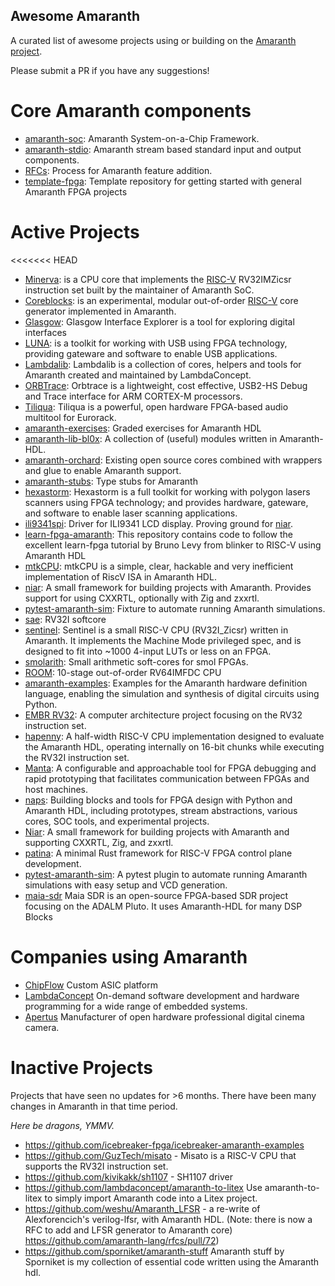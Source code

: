Awesome Amaranth
----------------

A curated list of awesome projects using or building on the [Amaranth project](https://github.com/amaranth-lang/amaranth).

Please submit a PR if you have any suggestions!

Core Amaranth components
========================
 - [amaranth-soc](https://github.com/amaranth-lang/amaranth-soc): Amaranth System-on-a-Chip Framework.
 - [amaranth-stdio](https://github.com/amaranth-lang/amaranth-stdio): Amaranth stream based standard input and output components.
 - [RFCs](https://amaranth-lang.org/rfcs/): Process for Amaranth feature addition.
 - [template-fpga](https://github.com/amaranth-lang/template-fpga): Template repository for getting started with general Amaranth FPGA projects

Active Projects 
===============

<<<<<<< HEAD
 - [Minerva](https://github.com/minerva-cpu/minerva): is a CPU core that implements the [RISC-V](https://riscv.org/specifications/) RV32IMZicsr instruction set built by the maintainer of Amaranth SoC.
 - [Coreblocks](https://kuznia-rdzeni.github.io/coreblocks): is an experimental, modular out-of-order [RISC-V](https://riscv.org/specifications/) core generator implemented in Amaranth.
 - [Glasgow](https://glasgow-embedded.org/): Glasgow Interface Explorer is a tool for exploring digital interfaces
 - [LUNA](https://github.com/greatscottgadgets/luna): is a toolkit for working with USB using FPGA technology, providing gateware and software to enable USB applications.
 - [Lambdalib](https://github.com/lambdaconcept/lambdalib): Lambdalib is a collection of cores, helpers and tools for Amaranth created and maintained by LambdaConcept.
 - [ORBTrace](https://github.com/orbcode/orbtrace): Orbtrace is a lightweight, cost effective, USB2-HS Debug and Trace interface for ARM CORTEX-M processors.
 - [Tiliqua](https://github.com/apfelaudio/tiliqua): Tiliqua is a powerful, open hardware FPGA-based audio multitool for Eurorack.
 - [amaranth-exercises](https://github.com/RobertBaruch/amaranth-exercises): Graded exercises for Amaranth HDL
 - [amaranth-lib-bl0x](https://github.com/bl0x/amaranth-lib-bl0x): A collection of (useful) modules written in Amaranth-HDL.
 - [amaranth-orchard](https://github.com/ChipFlow/amaranth-orchard): Existing open source cores combined with wrappers and glue to enable Amaranth support.
 - [amaranth-stubs](https://github.com/kuznia-rdzeni/amaranth-stubs): Type stubs for Amaranth
 - [hexastorm](https://github.com/hstarmans/hexastorm): Hexastorm is a full toolkit for working with polygon lasers scanners using FPGA technology; and provides hardware, gateware, and software to enable laser scanning applications.
 - [ili9341spi](https://github.com/kivikakk/ili9341spi): Driver for ILI9341 LCD display. Proving ground for [niar](https://github.com/kivikakk/niar).
 - [learn-fpga-amaranth](https://github.com/bl0x/learn-fpga-amaranth): This repository contains code to follow the excellent learn-fpga tutorial by Bruno Levy from blinker to RISC-V using Amaranth HDL
 - [mtkCPU](https://github.com/bieganski/mtkcpu): mtkCPU is a simple, clear, hackable and very inefficient implementation of RiscV ISA in Amaranth HDL.
 - [niar](https://github.com/kivikakk/niar): A small framework for building projects with Amaranth. Provides support for using CXXRTL, optionally with Zig and zxxrtl.
 - [pytest-amaranth-sim](https://github.com/cr1901/pytest-amaranth-sim): Fixture to automate running Amaranth simulations.
 - [sae](https://github.com/kivikakk/sae): RV32I softcore
 - [sentinel](https://github.com/cr1901/sentinel): Sentinel is a small RISC-V CPU (RV32I_Zicsr) written in Amaranth. It implements the Machine Mode privileged spec, and is designed to fit into ~1000 4-input LUTs or less on an FPGA.
 - [smolarith](https://github.com/cr1901/smolarith): Small arithmetic soft-cores for smol FPGAs.
 - [ROOM](https://github.com/Jimx-/ROOM): 10-stage out-of-order RV64IMFDC CPU
 - [amaranth-examples](https://github.com/cyber-murmel/amaranth-examples): Examples for the Amaranth hardware definition language, enabling the simulation and synthesis of digital circuits using Python.
 - [EMBR RV32](https://github.com/eigenform/ember): A computer architecture project focusing on the RV32 instruction set.
 - [hapenny](https://github.com/cbiffle/hapenny): A half-width RISC-V CPU implementation designed to evaluate the Amaranth HDL, operating internally on 16-bit chunks while executing the RV32I instruction set.
 - [Manta](https://github.com/fischermoseley/manta): A configurable and approachable tool for FPGA debugging and rapid prototyping that facilitates communication between FPGAs and host machines.
 - [naps](https://github.com/apertus-open-source-cinema/naps): Building blocks and tools for FPGA design with Python and Amaranth HDL, including prototypes, stream abstractions, various cores, SOC tools, and experimental projects.
 - [Niar](https://github.com/charlottia/niar): A small framework for building projects with Amaranth and supporting CXXRTL, Zig, and zxxrtl.
 - [patina](https://github.com/zignig/patina): A minimal Rust framework for RISC-V FPGA control plane development.
 - [pytest-amaranth-sim](https://github.com/cr1901/pytest-amaranth-sim): A pytest plugin to automate running Amaranth simulations with easy setup and VCD generation.
 - [maia-sdr](https://github.com/maia-sdr/maia-sdr) Maia SDR is an open-source FPGA-based SDR project focusing on the ADALM Pluto. It uses Amaranth-HDL for many DSP Blocks

Companies using Amaranth
========================

 - [ChipFlow](https://chipflow.io) Custom ASIC platform
 - [LambdaConcept](https://lambdaconcept.com/) On-demand software development and hardware programming for a wide range of embedded systems.
 - [Apertus](https://www.apertus.org/axiom) Manufacturer of open hardware professional digital cinema camera.

Inactive Projects
=================
Projects that have seen no updates for >6 months. There have been many changes in Amaranth in that time period.

*Here be dragons, YMMV.*

 - https://github.com/icebreaker-fpga/icebreaker-amaranth-examples
 - https://github.com/GuzTech/misato - Misato is a RISC-V CPU that supports the RV32I instruction set. 
 - https://github.com/kivikakk/sh1107 - SH1107 driver
 - https://github.com/lambdaconcept/amaranth-to-litex Use amaranth-to-litex to simply import Amaranth code into a Litex project.
 - https://github.com/weshu/Amaranth_LFSR - a re-write of Alexforencich's verilog-lfsr, with Amaranth HDL.
   (Note: there is now a RFC to add and LFSR generator to Amaranth core)  https://github.com/amaranth-lang/rfcs/pull/72)
 - https://github.com/sporniket/amaranth-stuff Amaranth stuff by Sporniket is my collection of essential code written using the Amaranth hdl.
